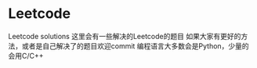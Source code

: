 # Leetcode
Leetcode solutions
这里会有一些解决的Leetcode的题目
如果大家有更好的方法，或者是自己解决了的题目欢迎commit
编程语言大多数会是Python，少量的会用C/C++
 
